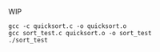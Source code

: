 WIP

    gcc -c quicksort.c -o quicksort.o
    gcc sort_test.c quicksort.o -o sort_test
    ./sort_test